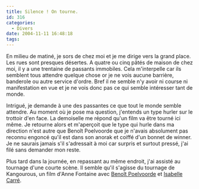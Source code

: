 ```yaml
---
title: Silence ! On tourne.
id: 316
categories:
  - Divers
date: 2004-11-11 16:48:18
tags:
---
```


En milieu de matiné, je sors de chez moi et je me dirige vers la grand place. Les rues sont presques désertes. A quatre ou cinq pâtés de maison de chez moi, il y a une trentaine de passants immobiles. Cela m'interpelle car ils semblent tous attendre quelque chose or je ne vois aucune barrière, banderole ou autre service d'ordre. Bref il ne semble n'y avoir ni course ni manifestation en vue et je ne vois donc pas ce qui semble intéresser tant de monde.

Intrigué, je demande à une des passantes ce que tout le monde semble attendre. Au moment où je pose ma question, j'entends un type hurler sur le trottoir d'en face. La demoiselle me répond qu'un film va être tourné ici même. Je retourne alors et m'aperçoit que le type qui hurle dans ma direction n'est autre que Benoît Poelvoorde que je n'avais absolument pas reconnu engoncé qu'il est dans son anorak et coiffé d'un bonnet de winner. Je ne saurais jamais s'il s'adressait à moi car surpris et surtout pressé, j'ai filé sans demander mon reste.

Plus tard dans la journée, en repassant au même endroit, j'ai assisté au tournage d'une courte scène. Il semble qu'il s'agisse du tournage de Kangourous, un film d'Anne Fontaine avec [Benoît Poelvoorde](http://www.benoitpoelvoorde.be/ "Benoît Poelvoorde") et [Isabelle Carré](http://isabelle.carre.actricesdefrance.org/ "Isabelle Carré").